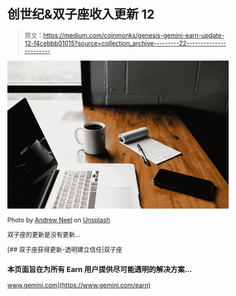 # 创世纪&双子座收入更新 12

> 原文：<https://medium.com/coinmonks/genesis-gemini-earn-update-12-f4cebbb01015?source=collection_archive---------22----------------------->

![](img/4e9f892d09220bf09f103764729e12de.png)

Photo by [Andrew Neel](https://unsplash.com/@andrewtneel?utm_source=medium&utm_medium=referral) on [Unsplash](https://unsplash.com?utm_source=medium&utm_medium=referral)

双子座的更新是没有更新…

[](https://www.gemini.com/earn) [## 双子座获得更新-透明建立信任|双子座

### 本页面旨在为所有 Earn 用户提供尽可能透明的解决方案…

www.gemini.com](https://www.gemini.com/earn)